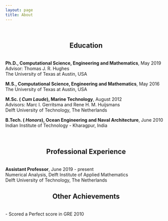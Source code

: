 ```yaml
---
layout: page
title: About
---
```


<br>
<h2 class="message" align="center">Education</h2>
<br>
<span style="font-weight:bold">Ph.D., Computational Science, Engineering and
  Mathematics</span>, May 2019
<br>
Advisor: Thomas J. R. Hughes
<br>
The University of Texas at Austin, USA

<span style="font-weight:bold">M.S., Computational Science, Engineering and
  Mathematics</span>, May 2016
<br>
The University of Texas at Austin, USA

<span style="font-weight:bold">M.Sc. (<i> Cum Laude</i>), Marine Technology</span>, August 2012
<br>
Advisors: Marc I. Gerritsma and Rene H. M. Huijsmans
<br>
Delft University of Technology, The Netherlands

<span style="font-weight:bold">B.Tech. (<i> Honors</i>), Ocean Engineering and Naval Architecture</span>, June 2010
<br>
Indian Institute of Technology - Kharagpur, India


<br>
<h2 class="message" align="center">Professional Experience</h2>
<br>
<span style="font-weight:bold">Assistant Professor</span>, June 2019 - present
<br>
Numerical Analysis, Delft Institute of Applied Mathematics
<br>
Delft University of Technology, The Netherlands

<br>
<h2 class="message" align="center">Other Achievements</h2>
<br>
 - Scored a Perfect score in GRE 2010

